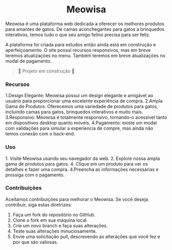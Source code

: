 <h1 align="center"> Meowisa </h1>

<p>
  Meowisa é uma plataforma web dedicada a oferecer os melhores produtos para amantes de gatos. De camas aconchegantes para gatos a brinquedos interativos, temos tudo o que seu amigo felino precisa para ser feliz. 

  A plataforma foi criada para estudos então ainda está em construção e aperfeiçoamento. O site possui recursos responsivos, mas em breve teremos atualizações no menu. Também teremos em breve atualizações no modal de pagamento.
</p>

> :construction: Projeto em construção :construction:

<h3> Recursos </h3>
<p> 
   1.Design Elegante: Meowisa possui um design elegante e amigável ao usuário para proporcionar uma excelente experiência de compra.
   2.Ampla Gama de Produtos: Oferecemos uma variedade de produtos para gatos, incluindo camas para gatos, brinquedos interativos e muito mais.
   3.Responsivo: Meowisa é totalmente responsivo, tornando-o acessível tanto em dispositivos desktop quanto móveis.
   4.Pagamento: existe um modal com validações para simular a experiencia de compre, mas ainda não temos conexão com o back-end.
  <br>
</p>

<h3>Uso</h3>

<p>
  1. Visite Meowisa usando seu navegador da web.
  2. Explore nossa ampla gama de produtos para gatos.
  4. Clique em um produto para ver os detalhes e fazer uma compra.
  4.Preencha as informações necessárias e prossiga com o pagamento.
</p>

<h3>Contribuições</h3>

<p>Aceitamos contribuições para melhorar o Meowisa. Se você deseja contribuir, siga estas diretrizes:

  1. Faça um fork do repositório no GitHub.
  2. Clone o fork em sua máquina local.
  3. Crie um novo branch e faça suas alterações.
  4. Teste suas alterações minuciosamente.
  5. Envie uma solicitação pull, descrevendo as alterações que você fez e por que são valiosas.
 </p>
